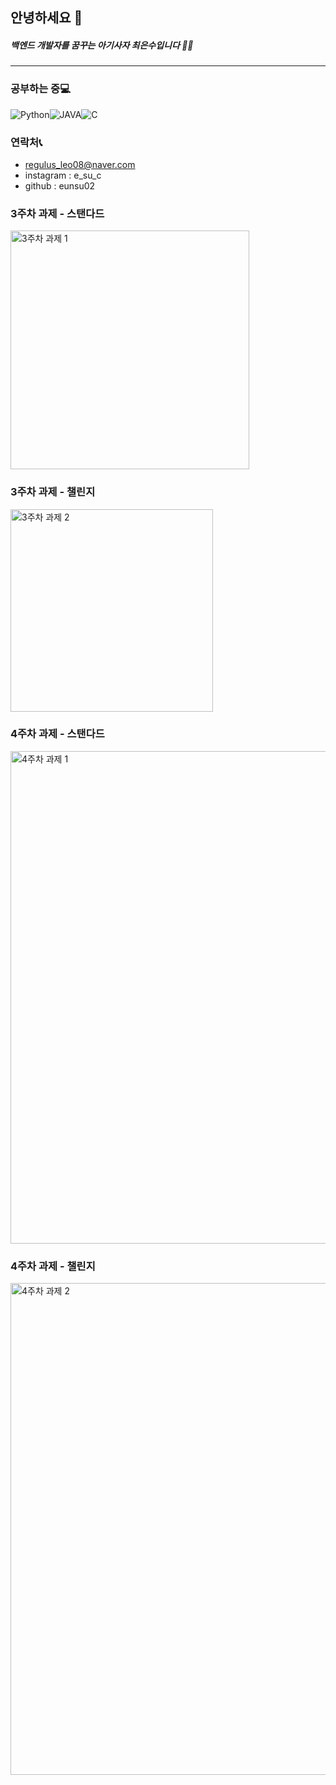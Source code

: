 ## 안녕하세요 🦁
##### 백엔드 개발자를 꿈꾸는 아기사자 최은수입니다 🌟🌈

--------

###  공부하는 중💻
<img alt="Python" src ="https://img.shields.io/badge/ -Python-blue"/><img alt="JAVA" src ="https://img.shields.io/badge/ -JAVA-yellow"/><img alt="C" src ="https://img.shields.io/badge/ -C-lightgrey"/>

### 연락처📞
- regulus_leo08@naver.com
- instagram : e_su_c
- github : eunsu02

### 3주차 과제 - 스탠다드
<img width="382" alt="3주차 과제 1" src="https://user-images.githubusercontent.com/101704889/227251331-fca32453-87f9-4bf1-82a9-e76d620970e7.PNG">

### 3주차 과제 - 챌린지
<img width="324" alt="3주차 과제 2" src="https://user-images.githubusercontent.com/101704889/227251400-81fdb39c-28ac-4590-b3e7-c784ecfc271f.PNG">

### 4주차 과제 - 스탠다드
<img width="788" alt="4주차 과제 1" src="https://user-images.githubusercontent.com/101704889/229288431-9ac41d34-a702-4f64-b47c-69df20063f5a.PNG">

### 4주차 과제 - 챌린지
<img width="787" alt="4주차 과제 2" src="https://user-images.githubusercontent.com/101704889/229288452-9652ce56-5130-43d4-8171-4e2fc7caf632.PNG">

